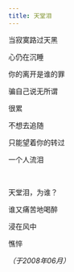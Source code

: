 ```yaml
---
title: 天堂泪
---
```


当寂寞路过天黑

心仍在沉睡

你的离开是谁的罪

骗自己说无所谓

很累

不想去追随

只能望着你的转过

一个人流泪

<br />

天堂泪，为谁？

谁又痛苦地喝醉

浸在风中

憔悴

*（于2008年06月）*
